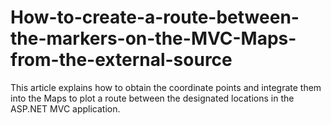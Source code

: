 # How-to-create-a-route-between-the-markers-on-the-MVC-Maps-from-the-external-source
This article explains how to obtain the coordinate points and integrate them into the Maps to plot a route between the designated locations in the ASP.NET MVC application.
